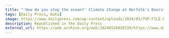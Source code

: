 ```yaml
---
title: "'How do you stop the ocean?' Climate Change at Norfolk's Doorsteps"
tags: [Daily Press, Data]
image: https://www.dailypress.com/wp-content/uploads/2024/05/TVP-FILE-FLOODING-NORFOLK-STAFF-005.jpg?fit=1280%2C9999px&ssl=1
description: Republished in the Daily Press
external_url: https://web.archive.org/web/20240526020339/https://www.dailypress.com/2024/05/23/how-do-you-stop-the-ocean-norfolk-grapples-with-slowing-down-sea-level-rise-at-its-doorsteps/
---
```

